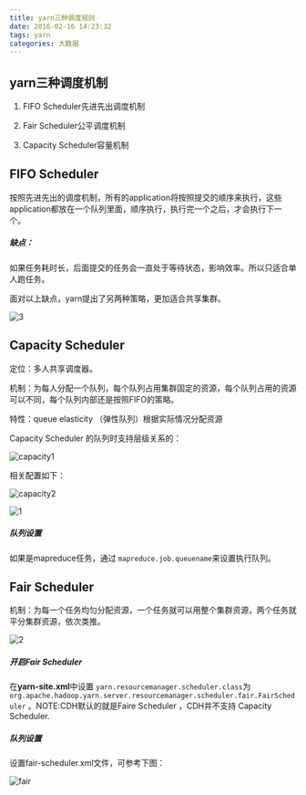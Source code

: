 ```yaml
---
title: yarn三种调度规则
date: 2016-02-16 14:23:32
tags: yarn
categories: 大数据
---
```


## yarn三种调度机制

1. FIFO Scheduler先进先出调度机制

2. Fair Scheduler公平调度机制

3. Capacity Scheduler容量机制

   <!-- more -->


## FIFO Scheduler

按照先进先出的调度机制，所有的application将按照提交的顺序来执行，这些application都放在一个队列里面，顺序执行，执行完一个之后，才会执行下一个。

##### 缺点：

如果任务耗时长，后面提交的任务会一直处于等待状态，影响效率。所以只适合单人跑任务。

面对以上缺点，yarn提出了另两种策略，更加适合共享集群。

![3](http://wx2.sinaimg.cn/mw1024/6aae3cf3gy1fcsouzgzg1j20q80eqabe.jpg)



## Capacity Scheduler

定位：多人共享调度器。

机制：为每人分配一个队列，每个队列占用集群固定的资源，每个队列占用的资源可以不同，每个队列内部还是按照FIFO的策略。

特性：queue elasticity （弹性队列）根据实际情况分配资源

Capacity Scheduler 的队列时支持层级关系的：

![capacity1](http://wx1.sinaimg.cn/mw1024/6aae3cf3gy1fcsoa7b1tkj216m068mxf.jpg)

相关配置如下：

![capacity2](http://wx2.sinaimg.cn/mw1024/6aae3cf3gy1fcsoa7u5psj20vy13m44h.jpg)

![1](http://wx3.sinaimg.cn/mw1024/6aae3cf3gy1fcsouw6wsej20p60g8401.jpg)



##### 队列设置

如果是mapreduce任务，通过 `mapreduce.job.queuename`来设置执行队列。

## Fair Scheduler

机制：为每一个任务均匀分配资源，一个任务就可以用整个集群资源，两个任务就平分集群资源，依次类推。

![2](http://wx3.sinaimg.cn/mw1024/6aae3cf3gy1fcsouwra8hj20og0ekjsr.jpg)



##### 开启Fair Scheduler 

在**yarn-site.xml**中设置 `yarn.resourcemanager.scheduler.class`为`org.apache.hadoop.yarn.server.resourcemanager.scheduler.fair.FairScheduler` 。NOTE:CDH默认的就是Faire Scheduler ，CDH并不支持 Capacity Scheduler.

##### 队列设置

设置fair-scheduler.xml文件，可参考下图：

![fair](http://wx2.sinaimg.cn/mw1024/6aae3cf3gy1fcsortg5yjj215c0litcz.jpg)



